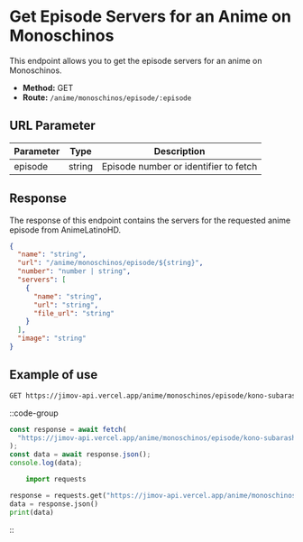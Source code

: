 # Get Episode Servers for an Anime on Monoschinos

This endpoint allows you to get the episode servers for an anime on Monoschinos.

- **Method:** GET
- **Route:** `/anime/monoschinos/episode/:episode`

## URL Parameter

| Parameter | Type   | Description                           |
| --------- | ------ | ------------------------------------- |
| episode   | string | Episode number or identifier to fetch |

## Response

The response of this endpoint contains the servers for the requested anime episode from AnimeLatinoHD.

```json
{
  "name": "string",
  "url": "/anime/monoschinos/episode/${string}",
  "number": "number | string",
  "servers": [
    {
      "name": "string",
      "url": "string",
      "file_url": "string"
    }
  ],
  "image": "string"
}
```

## Example of use

```bash
GET https://jimov-api.vercel.app/anime/monoschinos/episode/kono-subarashii-sekai-ni-bakuen-wo-episodio-2
```

::code-group

```javascript [JavaScript]
const response = await fetch(
  "https://jimov-api.vercel.app/anime/monoschinos/episode/kono-subarashii-sekai-ni-bakuen-wo-episodio-2"
);
const data = await response.json();
console.log(data);
```

```python [Python]
    import requests

response = requests.get("https://jimov-api.vercel.app/anime/monoschinos/episode/kono-subarashii-sekai-ni-bakuen-wo-episodio-2")
data = response.json()
print(data)
```

::
